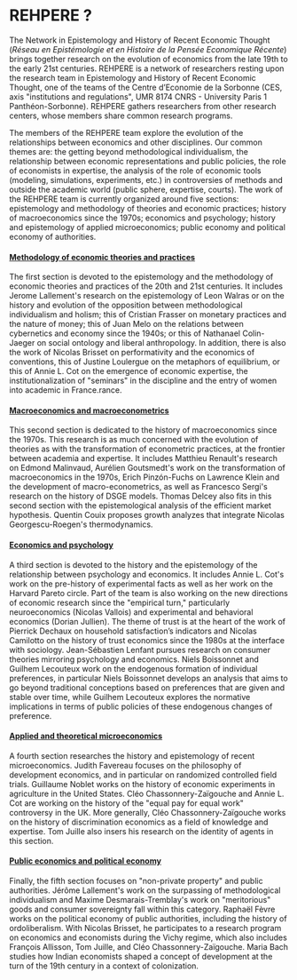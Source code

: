 # REHPERE ?

The Network in Epistemology and History of Recent Economic Thought (*Réseau en Epistémologie et en Histoire de la Pensée Economique Récente*) brings together research on the evolution of economics from the late 19th to the early 21st centuries. REHPERE is a network of researchers resting upon the research team in Epistemology and History of Recent Economic Thought, one of the teams of the Centre d’Economie de la Sorbonne (CES, axis "institutions and regulations", UMR 8174 CNRS - University Paris 1 Panthéon-Sorbonne). REHPERE gathers researchers from other research centers, whose members share common research programs.

The members of the REHPERE team explore the evolution of the relationships between economics and other disciplines. Our common themes are: the getting beyond methodological individualism, the relationship between economic representations and public policies, the role of economists in expertise, the analysis of the role of economic tools (modeling, simulations, experiments, etc.) in controversies of methods and outside the academic world (public sphere, expertise, courts).
The work of the REHPERE team is currently organized around five sections: epistemology and methodology of theories and economic practices; history of macroeconomics since the 1970s; economics and psychology; history and epistemology of applied microeconomics; public economy and political economy of authorities.



<div>
<div class="card">
  <div class="card-header" id="headingZero">
      <a data-toggle="collapse" href="#collapseZero" >
       <h4 class="adaptative-title"><i class="fas fa-chevron-circle-right"></i> Methodology of economic theories and practices </h4>
      </a>
  </div>
  <div id="collapseZero" class="collapse" aria-labelledby="headingZero">
    <div class="card-body">
       <p>
        The first section is devoted to the epistemology and the methodology of economic theories and practices of the 20th and 21st centuries. It includes Jerome Lallement's research on the epistemology of Leon Walras or on the history and evolution of the opposition between methodological individualism and holism; this of Cristian Frasser on monetary practices and the nature of money; this of Juan Melo on the relations between cybernetics and economy since the 1940s; or this of Nathanael Colin-Jaeger on social ontology and liberal anthropology. In addition, there is also the work of Nicolas Brisset on performativity and the economics of conventions, this of Justine Loulergue on the metaphors of equilibrium, or this of Annie L. Cot on the emergence of economic expertise, the institutionalization of "seminars" in the discipline and the entry of women into academic in France.rance. 
       </p>
    </div>
  </div>
</div>

<div class="card">
  <div class="card-header" id="headingOne">
      <a data-toggle="collapse" href="#collapseOne" >
       <h4 class="adaptative-title"><i class="fas fa-chevron-circle-right"></i> Macroeconomics and macroeconometrics </h4>
      </a>
  </div>
  <div id="collapseOne" class="collapse" aria-labelledby="headingOne">
    <div class="card-body">
       <p>
       This second section is dedicated to the history of macroeconomics since the 1970s. This research is as much concerned with the evolution of theories as with the transformation of econometric practices, at the frontier between academia and expertise. It includes Matthieu Renault's research on Edmond Malinvaud, Aurélien Goutsmedt's work on the transformation of macroeconomics in the 1970s, Erich Pinzón-Fuchs on Lawrence Klein and the development of macro-econometrics, as well as Francesco Sergi's research on the history of DSGE models. Thomas Delcey also fits in this second section with the epistemological analysis of the efficient market hypothesis. Quentin Couix proposes growth analyzes that integrate Nicolas Georgescu-Roegen's thermodynamics.
       </p>
    </div>
  </div>
</div>

<div class="card">
  <div class="card-header" id="headingTwo">
      <a data-toggle="collapse" href="#collapseTwo" >
       <h4 class="adaptative-title"><i class="fas fa-chevron-circle-right"></i> Economics and psychology </h4>
      </a>
  </div>
  <div id="collapseTwo" class="collapse" aria-labelledby="headingTwo">
    <div class="card-body">
      <p>
      A third section is devoted to the history and the epistemology of the relationship between psychology and economics. It includes Annie L. Cot's work on the pre-history of experimental facts as well as her work on the Harvard Pareto circle. Part of the team is also working on the new directions of economic research since the "empirical turn," particularly neuroeconomics (Nicolas Vallois) and experimental and behavioral economics (Dorian Jullien). The theme of trust is at the heart of the work of Pierrick Dechaux on household satisfaction’s indicators and Nicolas Camilotto on the history of trust economics since the 1980s at the interface with sociology. Jean-Sébastien Lenfant pursues research on consumer theories mirroring psychology and economics. Niels Boissonnet and Guilhem Lecouteux work on the endogenous formation of individual preferences, in particular Niels Boissonnet develops an analysis that aims to go beyond traditional conceptions based on preferences that are given and stable over time, while Guilhem Lecouteux explores the normative implications in terms of public policies of these endogenous changes of preference.
      </p>
    </div>
  </div>
</div>

<div class="card">
  <div class="card-header" id="headingThree">
      <a data-toggle="collapse" href="#collapseThree" >
       <h4 class="adaptative-title"><i class="fas fa-chevron-circle-right"></i> Applied and theoretical microeconomics </h4>
      </a>
  </div>
  <div id="collapseThree" class="collapse" aria-labelledby="headingThree">
    <div class="card-body">
      <p>
        A fourth section researches the history and epistemology of recent microeconomics. Judith Favereau focuses on the philosophy of development economics, and in particular on randomized controlled field trials. Guillaume Noblet works on the history of economic experiments in agriculture in the United States. Cléo Chassonnery-Zaïgouche and Annie L. Cot are working on the history of the "equal pay for equal work" controversy in the UK. More generally, Cléo Chassonnery-Zaïgouche works on the history of discrimination economics as a field of knowledge and expertise. Tom Juille also insers his research on the identity of agents in this section. 
      </p>
    </div>
  </div>
</div>

<div class="card">
  <div class="card-header" id="headingFour">
      <a data-toggle="collapse" href="#collapseFour" >
       <h4 class="adaptative-title"><i class="fas fa-chevron-circle-right"></i> Public economics and political economy </h4>
      </a>
  </div>
  <div id="collapseFour" class="collapse" aria-labelledby="headingFour">
    <div class="card-body">
      <p>
      Finally, the fifth section focuses on "non-private property" and public authorities. Jérôme Lallement's work on the     surpassing of methodological individualism and Maxime Desmarais-Tremblay's work on "meritorious" goods and consumer sovereignty fall within this category. Raphaël Fèvre works on the political economy of public authorities, including the history of ordoliberalism. With Nicolas Brisset, he participates to a research program on economics and economists during the Vichy regime, which also includes François Allisson, Tom Juille, and Cléo Chassonnery-Zaïgouche. Maria Bach studies how Indian economists shaped a concept of development at the turn of the 19th century in a context of colonization.
      </p>
    </div>
  </div>
</div>
</div>
